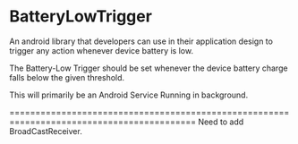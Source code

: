 # BatteryLowTrigger
An android library that developers can use in their application design to trigger any action whenever device battery is low.

The Battery-Low Trigger should be set whenever the device battery charge falls below the given threshold.

This will primarily be an Android Service Running in background.

==========================================================================================
Need to add BroadCastReceiver.
